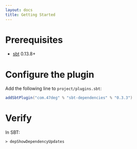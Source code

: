 ```yaml
---
layout: docs
title: Getting Started
---
```


# Prerequisites

* [sbt](http://www.scala-sbt.org/) 0.13.8+

# Configure the plugin

Add the following line to `project/plugins.sbt`:

[comment]: # (Start Replace)
```scala
addSbtPlugin("com.47deg" % "sbt-dependencies" % "0.3.3")
```

[comment]: # (End Replace)

# Verify

In SBT:

`> depShowDependencyUpdates`